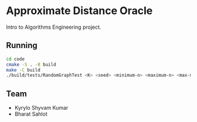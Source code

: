 # Approximate Distance Oracle

Intro to Algorithms Engineering project.

## Running

```bash
cd code
cmake -S . -B build
make -C build
./build/tests/RandomGraphTest <K> <seed> <minimum-n> <maximum-n> <max-m> <min-dist> <max-dist>
```

## Team

- Kyrylo Shyvam Kumar
- Bharat Sahlot
